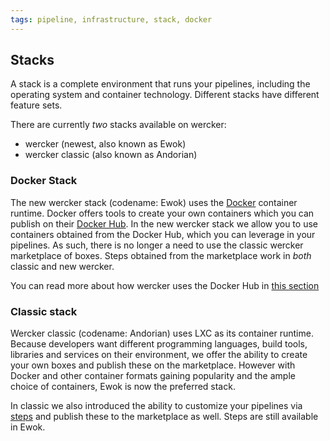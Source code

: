 ```yaml
---
tags: pipeline, infrastructure, stack, docker
---
```


## Stacks

A stack is a complete environment that runs your pipelines, including the
operating system and container technology. Different stacks have different
feature sets.

There are currently *two* stacks available on wercker:

* wercker (newest, also known as Ewok)
* wercker classic (also known as Andorian)

### Docker Stack

The new wercker stack (codename: Ewok) uses the [Docker](http://docker.io) container runtime.
Docker offers tools to create your own containers which you can publish on their
[Docker Hub](http://hub.docker.com). In the new wercker stack we allow you to use
containers obtained from the Docker Hub, which you can leverage in your pipelines.
As such, there is no longer a need to use the classic wercker marketplace of boxes.
Steps obtained from the marketplace work in *both* classic and new wercker.

You can read more about how wercker uses the Docker Hub in [this section](/docs/containers/dockerhub.html)

### Classic stack

Wercker classic (codename: Andorian) uses LXC as its container runtime. Because developers want
different programming languages, build tools, libraries and services on their
environment, we offer the ability to create your own boxes and publish these
on the marketplace. However with Docker and other container formats gaining popularity
 and the ample choice of containers, Ewok is now the preferred stack.

In classic we also introduced the ability to customize
your pipelines via [steps](/docs/steps/about-steps.html) and publish these
to the marketplace as well. Steps are still available in Ewok.
